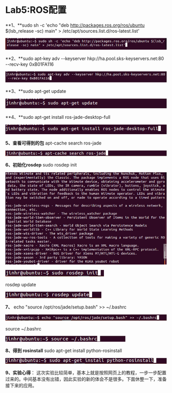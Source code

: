 

# Lab5:ROS配置

**1、**sudo sh -c 'echo "deb http://packages.ros.org/ros/ubuntu $(lsb_release -sc) main" > /etc/apt/sources.list.d/ros-latest.list'




![Alt text](./lab51.png)



**2、**sudo apt-key adv --keyserver hkp://ha.pool.sks-keyservers.net:80 --recv-key 0xB01FA116



![Alt text](./lab52.png)



**3、**sudo apt-get update



![Alt text](./lab53.png)



**4、**sudo apt-get install ros-jade-desktop-full



![Alt text](./lab54.png)



**5、查看可得到的包**
apt-cache search ros-jade



![Alt text](./lab55.png)


**6、初始化rosdep**
sudo rosdep init



![Alt text](./lab56.png)

![Alt text](./lab57.png)

rosdep update



![Alt text](./lab58.png)

**7、**
echo "source /opt/ros/jade/setup.bash" >> ~/.bashrc



![Alt text](./lab59.png)

source ~/.bashrc



![Alt text](./lab510.png)


**8、得到 rosinstall**
sudo apt-get install python-rosinstall



![Alt text](./lab511.png)




**9、实验心得**：
这次实验比较简单，基本上就是按照网页上的教程，一步一步配置过来的。中间基本没有出错，因此实验的新的体会不是很多。下面休整一下，准备接下来的应用。





